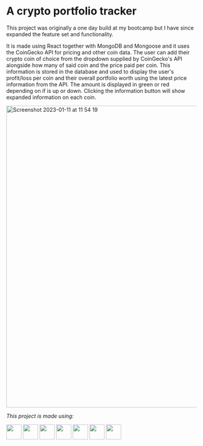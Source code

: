 # A crypto portfolio tracker

This project was originally a one day build at my bootcamp but I have since expanded the feature set and functionality.

It is made using React together with MongoDB and Mongoose and it uses the CoinGecko API for pricing and other coin data. The user can add their crypto coin of choice from the dropdown supplied by CoinGecko's API alongside how many of said coin and the price paid per coin. This information is stored in the database and used to display the user's profit/loss per coin and their overall portfolio worth using the latest price information from the API. The amount is displayed in green or red depending on if is up or down. Clicking the information button will show expanded information on each coin.

<img width="800" alt="Screenshot 2023-01-11 at 11 54 19" src="https://user-images.githubusercontent.com/110406695/211788581-17d94e2c-fe2d-497a-8d3f-7fd562c6cda8.png">

<i>This project is made using: </i>

<div>
    <img height=40 src="https://cdn.jsdelivr.net/gh/devicons/devicon/icons/javascript/javascript-original.svg"/>
    <img height=40 src="https://cdn.jsdelivr.net/gh/devicons/devicon/icons/nodejs/nodejs-original.svg" />
    <img height=40 src="https://cdn.jsdelivr.net/gh/devicons/devicon/icons/react/react-original.svg" />
    <img height=40 src="https://cdn.jsdelivr.net/gh/devicons/devicon/icons/express/express-original.svg" />
    <img height=40 src="https://cdn.jsdelivr.net/gh/devicons/devicon/icons/html5/html5-original.svg" />
    <img height=40 src="https://cdn.jsdelivr.net/gh/devicons/devicon/icons/css3/css3-original.svg" />
    <img height=40 src="https://cdn.jsdelivr.net/gh/devicons/devicon/icons/mongodb/mongodb-original.svg" />
</div>
